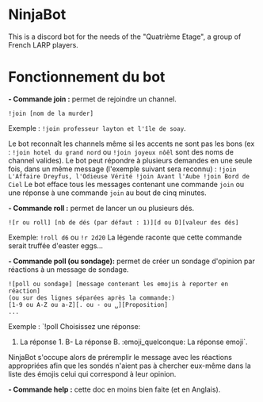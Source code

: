 # NinjaBot

This is a discord bot for the needs of the "Quatrième Etage", a group of French LARP players.

# Fonctionnement du bot

**- Commande join :** permet de rejoindre un channel.
```
!join [nom de la murder]
```
Exemple : `!join professeur layton et l'île de soay`.

Le bot reconnaît les channels même si les accents ne sont pas les bons (ex : `!join hotel du grand nord` ou `!join joyeux nôêl` sont des noms de channel valides).
Le bot peut répondre à plusieurs demandes en une seule fois, dans un même message (l'exemple suivant sera reconnu) :
`!join L'Affaire Dreyfus, l'Odieuse Vérité
!join Avant l'Aube
!join Bord de Ciel`
Le bot efface tous les messages contenant une commande `join` ou une réponse à une commande `join` au bout de cinq minutes.

**- Commande roll :** permet de lancer un ou plusieurs dés.
```
![r ou roll] [nb de dés (par défaut : 1)][d ou D][valeur des dés]
```
Exemple: `!roll d6` ou `!r 2d20`
La légende raconte que cette commande serait truffée d'easter eggs...

**- Commande poll (ou sondage):** permet de créer un sondage d'opinion par réactions à un message de sondage.
```
![poll ou sondage] [message contenant les emojis à reporter en réaction]
(ou sur des lignes séparées après la commande:)
[1-9 ou A-Z ou a-Z][. ou - ou ␣][Proposition]
...
```
Exemple : `!poll Choisissez une réponse:
1. La réponse 1.
B- La réponse B.
:emoji_quelconque: La réponse emoji`.

NinjaBot s'occupe alors de préremplir le message avec les réactions appropriées afin que les sondés n'aient pas à chercher eux-même dans la liste des émojis celui qui correspond à leur opinion.

**- Commande help :** cette doc en moins bien faite (et en Anglais).
